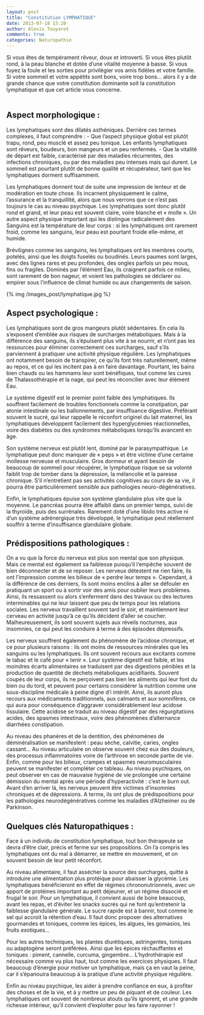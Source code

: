 ```yaml
---
layout: post
title: "Constitution LYMPHATIQUE"
date: 2013-07-18 15:20
author: Alexis Touyarot
comments: true
categories: Naturopathie
---
```


<div class="resume">
Si vous êtes de tempérament rêveur, doux et introverti. Si vous êtes plutôt rond, à la peau blanche et dotée d’une vitalité moyenne à basse. Si vous fuyez la foule et les sorties pour privilégier vos amis fidèles et votre famille. Si votre sommeil et votre appétits sont bons, voire trop bons… alors il y a de grande chance que votre constitution dominante soit la constitution lymphatique et que cet article vous concerne.
</div><br />
<!-- more -->
 
<h2>Aspect morphologique :</h2>
Les lymphatiques sont des dilatés asthéniques. Derrière ces termes complexes, il faut comprendre :
- Que l’aspect physique global est plutôt trapu, rond, peu musclé et assez peu tonique. Les enfants lymphatiques sont rêveurs, boudeurs, bon mangeurs et un peu renfermés.
- Que la vitalité de départ est faible, caractérisé par des maladies récurrentes, des infections chroniques, ou par des maladies peu intenses mais qui durent. Le sommeil est pourtant plutôt de bonne qualité et récupérateur, tant que les lymphatiques dorment suffisamment.

Les lymphatiques donnent tout de suite une impression de lenteur et de modération en toute chose. Ils incarnent physiquement le calme, l’assurance et la tranquillité, alors que nous verrons que ce n’est pas toujours le cas au niveau psychique. Les lymphatiques sont donc plutôt rond et grand, et leur peau est souvent claire, voire blanche et « molle ». Un autre aspect physique important qui les distingue radicalement des Sanguins est la température de leur corps : si les lymphatiques ont rarement froid, comme les sanguins, leur peau est pourtant froide elle-même, et humide. 

Brévilignes comme les sanguins, les lymphatiques ont les membres courts, potelés, ainsi que les doigts fuselés ou boudinés. Leurs paumes sont larges, avec des lignes rares et peu profondes, des ongles parfois un peu mous, fins ou fragiles. Dominés par l’élément Eau, ils craignent parfois ce milieu, sont rarement de bon nageur, et voient les pathologies se déclarer ou empirer sous l’influence de climat humide ou aux changements de saison.

<div class="image_post">{% img /images_post/lymphatique.jpg %}</div>

<h2>Aspect psychologique :</h2>
Les lymphatiques sont de gros mangeurs plutôt sédentaires. En cela ils s’exposent d’emblée aux risques de surcharges métaboliques. Mais à la différence des sanguins, ils s’épuisent plus vite à se nourrir, et n’ont pas les ressources pour éliminer correctement ces surcharges, sauf s’ils parviennent à pratiquer une activité physique régulière. Les lymphatiques ont notamment besoin de transpirer, ce qu’ils font très naturellement, même au repos, et ce qui les incitent pas à en faire davantage. Pourtant, les bains bien chauds ou les hammams leur sont bénéfiques, tout comme les cures de Thalassothérapie et la nage, qui peut les réconcilier avec leur élément Eau.

Le système digestif est le premier point faible des lymphatiques. Ils souffrent facilement de troubles fonctionnels comme la constipation, par atonie intestinale ou les ballonnements, par insuffisance digestive. Préférant souvent le sucré, qui leur rappelle le réconfort originel du lait maternel, les lymphatiques développent facilement des hyperglycémies réactionnelles, voire des diabètes ou des syndromes métaboliques lorsqu’ils avancent en âge.

Son système nerveux est plutôt lent, dominé par le parasympathique. Le lymphatique peut donc manquer de « peps » et être victime d’une certaine mollesse nerveuse et musculaire. Gros dormeur et ayant besoin de beaucoup de sommeil pour récupérer, le lymphatique risque se sa volonté faiblit trop de tomber dans la dépression, la mélancolie et la paresse chronique. S’il n’entretient pas ses activités cognitives au cours de sa vie, il pourra être particulièrement sensible aux pathologies neuro-dégénératives.

Enfin, le lymphatiques épuise son système glandulaire plus vite que la moyenne. Le pancréas pourra être affaibli dans un premier temps, suivi de la thyroïde, puis des surrénales. Rarement doté d’une libido très active ni d’un système adrénergique très développé, le lymphatique peut réellement souffrir à terme d’insuffisance glandulaire globale.

<h2>Prédispositions pathologiques :</h2>
On a vu que la force du nerveux est plus son mental que son physique. Mais ce mental est également sa faiblesse puisqu’il l’empêche souvent de bien déconnecter et de se reposer. Les nerveux détestent ne rien faire, ils ont l’impression comme les bilieux de « perdre leur temps ». Cependant, à la différence de ces derniers, ils sont moins enclins à aller se défouler en pratiquant un sport ou à sortir voir des amis pour oublier leurs problèmes. Ainsi, ils ressassent ou alors s’enferment dans des travaux ou des lectures interminables qui ne leur laissent que peu de temps pour les relations sociales. Les nerveux travaillent souvent tard le soir, et maintiennent leur cerveau en activité jusqu’à ce qu’ils décident d’aller se coucher. Malheureusement, ils sont souvent sujets aux réveils nocturnes, aux insomnies, ce qui peut les conduire à terme à des épisodes dépressifs.

Les nerveux souffrent également du phénomène de l’acidose chronique, et ce pour plusieurs raisons : ils ont moins de ressources minérales que les sanguins ou les lymphatiques. Ils ont souvent recours aux excitants comme le tabac et le café pour « tenir ». Leur système digestif est faible, et les moindres écarts alimentaires se traduisent par des digestions pénibles et la production de quantité de déchets métaboliques acidifiants. Souvent coupés de leur corps, ils ne perçoivent pas bien les aliments qui leur font du bien ou du tord, et peuvent pour certains considérer  la nutrition comme une sous-discipline médicale à peine digne d’i intérêt. Ainsi, ils auront plus recours aux médicaments traditionnels, aux calmants et aux somnifères, ce qui aura pour conséquence d’aggraver considérablement leur acidose tissulaire.
Cette acidose se traduit au niveau digestif par des régurgitations acides, des spasmes intestinaux, voire des phénomènes d’alternance diarrhées constipation. 

Au niveau des phanères et de la dentition, des phénomènes de déminéralisation se manifestent : peau sèche, calvitie, caries, ongles cassant… Au niveau articulaire on observe souvent chez eux des douleurs, des processus inflammatoires voire de l’arthrose en seconde partie de vie. Enfin, comme pour les bilieux, crampes et spasmes neuromusculaires peuvent se manifester et compléter ce tableau.
Au niveau psychiques, on peut observer en cas de mauvaise hygiène de vie prolongée une certaine démission du mental après une période d’hyperactivité : c’est le burn out. Avant d’en arriver là, les nerveux peuvent être victimes d’insomnies chroniques et de dépressions. A terme, ils ont plus de prédispositions pour les pathologies neurodégénératives comme les maladies d’Alzheimer ou de Parkinson.

<h2>Quelques clés Naturopathiques :</h2>
Face à un individu de constitution lymphatique, tout bon thérapeute se devra d’être clair, précis et ferme sur ses propositions. On l’a compris les lymphatiques ont du mal à démarrer, se mettre en mouvement, et on souvent besoin de leur petit réconfort.

Au niveau alimentaire, il faut assécher la source des surcharges, quitte à introduire une alimentation plus protéique pour abaisser la glycémie. Les lymphatiques bénéficieront en effet de régimes chrononutrionnels, avec un apport de protéines important au petit déjeuner, et un régime dissocié et frugal le soir. Pour un lymphatique, il convient aussi de boire beaucoup, avant les repas, et d’éviter les snacks sucrés qui ne font qu’entretenir la faiblesse glandulaire générale. Le sucre rapide est à bannir, tout comme le sel qui accroit la rétention d’eau. Il faut donc proposer des alternatives gourmandes et toniques, comme les épices, les algues, les gomasios, les fruits exotiques… 

Pour les autres techniques, les plantes diurétiques, astringentes, toniques ou adaptogène seront préférées. Ainsi que les épices réchauffantes et toniques : piment, cannelle, curcuma, gingembre… L’hydrothérapie est nécessaire comme vu plus haut, tout comme les exercices physiques. Il faut beaucoup d’énergie pour motiver un lymphatique, mais ça en vaut la peine, car il s’épanouira beaucoup à la pratique d’une activité physique régulière.

Enfin au niveau psychique, les aider à prendre confiance en eux, à profiter des choses et de la vie, et à y mettre un peu de piquant et de couleur. Les lymphatiques ont souvent de nombreux atouts qu’ils ignorent, et une grande richesse intérieur, qu’il convient d’exploiter pour les faire rayonner !